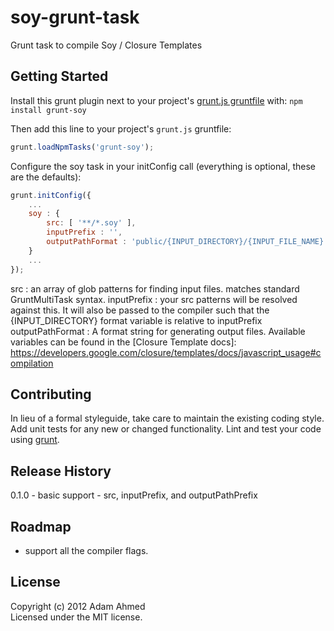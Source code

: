 # soy-grunt-task

Grunt task to compile Soy / Closure Templates

## Getting Started
Install this grunt plugin next to your project's [grunt.js gruntfile][getting_started] with: `npm install grunt-soy`

Then add this line to your project's `grunt.js` gruntfile:

```javascript
grunt.loadNpmTasks('grunt-soy');
```

Configure the soy task in your initConfig call (everything is optional, these are the defaults):

```javascript
grunt.initConfig({
    ...
    soy : {
    	src: [ '**/*.soy' ],
    	inputPrefix : '',
    	outputPathFormat : 'public/{INPUT_DIRECTORY}/{INPUT_FILE_NAME}.js',
	}
	...
});
```

src : an array of glob patterns for finding input files.  matches standard GruntMultiTask syntax.
inputPrefix : your src patterns will be resolved against this. It will also be passed to the compiler such that the {INPUT_DIRECTORY} format variable is relative to inputPrefix
outputPathFormat : A format string for generating output files. Available variables can be found in the [Closure Template docs]: https://developers.google.com/closure/templates/docs/javascript_usage#compilation


[grunt]: https://github.com/cowboy/grunt
[getting_started]: https://github.com/cowboy/grunt/blob/master/docs/getting_started.md


## Contributing
In lieu of a formal styleguide, take care to maintain the existing coding style. Add unit tests for any new or changed functionality. Lint and test your code using [grunt][grunt].

## Release History
0.1.0 - basic support - src, inputPrefix, and outputPathPrefix

## Roadmap
- support all the compiler flags.


## License
Copyright (c) 2012 Adam Ahmed  
Licensed under the MIT license.
